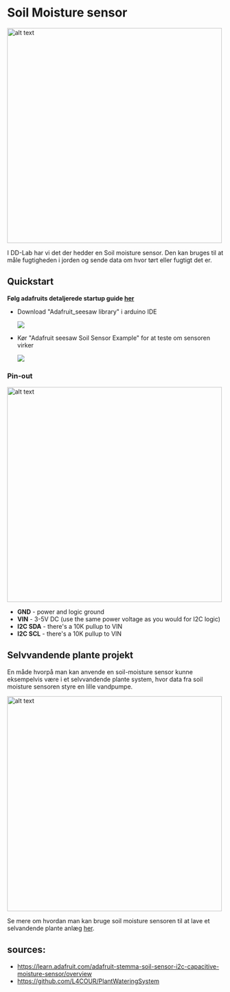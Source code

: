 # Soil Moisture sensor

<img src="https://cdn-learn.adafruit.com/assets/assets/000/065/919/large1024/adafruit_products_4026_iso_demo_ORIG_2018_11.jpg?1542235880" alt="alt text" width="500">

I DD-Lab har vi det der hedder en Soil moisture sensor. Den kan bruges til at måle fugtigheden i jorden og sende data om hvor tørt eller fugtigt det er.

## Quickstart

**Følg adafruits detaljerede startup guide [her](https://learn.adafruit.com/adafruit-stemma-soil-sensor-i2c-capacitive-moisture-sensor/arduino-test)**

- Download "Adafruit_seesaw library" i arduino IDE

  ![](https://cdn-learn.adafruit.com/assets/assets/000/066/328/large1024/adafruit_products_image.png?1542825917)

- Kør "Adafruit seesaw Soil Sensor Example" for at teste om sensoren virker

  ![](https://cdn-learn.adafruit.com/assets/assets/000/066/330/large1024/adafruit_products_image.png?1542825980)

### Pin-out

<img src="https://cdn-learn.adafruit.com/assets/assets/000/066/338/large1024/adafruit_products_soilmetro.png?1542827941" alt="alt text" width="500">

- **GND** - power and logic ground
- **VIN** - 3-5V DC (use the same power voltage as you would for I2C logic)
- **I2C SDA** - there's a 10K pullup to VIN
- **I2C SCL** - there's a 10K pullup to VIN

## Selvvandende plante projekt

En måde hvorpå man kan anvende en soil-moisture sensor kunne eksempelvis være i et selvvandende plante system, hvor data fra soil moisture sensoren styre en lille vandpumpe. 

<img src="https://github.com/L4COUR/PlantWateringSystem/raw/master/media/Self-watering-system.gif" alt="alt text" width="500">

Se mere om hvordan man kan bruge soil moisture sensoren til at lave et selvandende plante anlæg [her](https://github.com/L4COUR/PlantWateringSystem). 

## sources:

- https://learn.adafruit.com/adafruit-stemma-soil-sensor-i2c-capacitive-moisture-sensor/overview
- https://github.com/L4COUR/PlantWateringSystem